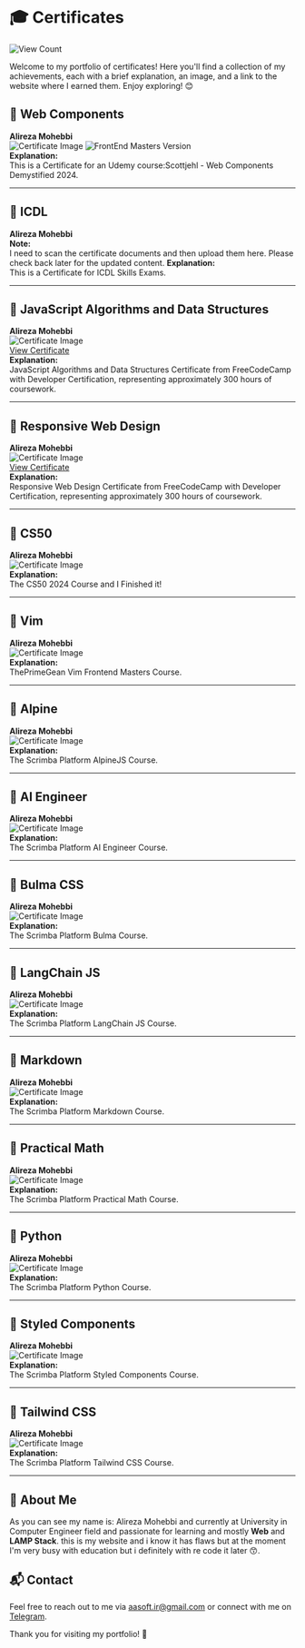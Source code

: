 # 🎓 Certificates

![View Count](https://komarev.com/ghpvc/?username=aasoftir&color=blue)

Welcome to my portfolio of certificates! Here you'll find a collection of my achievements, each with a brief explanation, an image, and a link to the website where I earned them. Enjoy exploring! 😊

## 📜 Web Components

**Alireza Mohebbi**  
![Certificate Image](./Certificates/Web%20Components/web_components.png)
![FrontEnd Masters Version](./Certificates/Web%20Components/web-components-dark-1.png)  
**Explanation:**  
This is a Certificate for an Udemy course:Scottjehl - Web Components Demystified 2024.

---

## 📜 ICDL

**Alireza Mohebbi**  
**Note:**  
I need to scan the certificate documents and then upload them here. Please check back later for the updated content.
**Explanation:**  
This is a Certificate for ICDL Skills Exams.

---

## 📜 JavaScript Algorithms and Data Structures

**Alireza Mohebbi**  
![Certificate Image](./Certificates/FreeCodeCamp/js.png)  
[View Certificate](https://freecodecamp.org/certification/aasoft/javascript-algorithms-and-data-structures)  
**Explanation:**  
JavaScript Algorithms and Data Structures Certificate from FreeCodeCamp with Developer Certification, representing approximately 300 hours of coursework.

---

## 📜 Responsive Web Design

**Alireza Mohebbi**  
![Certificate Image](./Certificates/FreeCodeCamp/web_design.png)  
[View Certificate](https://freecodecamp.org/certification/aasoft/responsive-web-design)  
**Explanation:**  
Responsive Web Design Certificate from FreeCodeCamp with Developer Certification, representing approximately 300 hours of
coursework.

---

## 📜 CS50

**Alireza Mohebbi**  
![Certificate Image](./Certificates/CS50/CS50x.png)  
**Explanation:**  
The CS50 2024 Course and I Finished it!

---

## 📜 Vim

**Alireza Mohebbi**  
![Certificate Image](./Certificates/vim/vim-fundamentals-dark-1.png)  
**Explanation:**  
ThePrimeGean Vim Frontend Masters Course.

---

## 📜 Alpine

**Alireza Mohebbi**  
![Certificate Image](./Certificates/Alpine/alpine.png)  
**Explanation:**  
The Scrimba Platform AlpineJS Course.

---

## 📜 AI Engineer

**Alireza Mohebbi**  
![Certificate Image](./Certificates/Ai%20Engineer/AI%20Engineer%20Path.png)  
**Explanation:**  
The Scrimba Platform AI Engineer Course.

---

## 📜 Bulma CSS

**Alireza Mohebbi**  
![Certificate Image](./Certificates/Bulma/bulma.png)  
**Explanation:**  
The Scrimba Platform Bulma Course.

---

## 📜 LangChain JS

**Alireza Mohebbi**  
![Certificate Image](./Certificates/LangChain%20JS/LangChain.js.png)  
**Explanation:**  
The Scrimba Platform LangChain JS Course.

---

## 📜 Markdown

**Alireza Mohebbi**  
![Certificate Image](./Certificates/Markdown/md.png)  
**Explanation:**  
The Scrimba Platform Markdown Course.

---

## 📜 Practical Math

**Alireza Mohebbi**  
![Certificate Image](./Certificates/Practical%20Math%20for%20Frontend%20Developers/Practical%20Math%20for%20Frontend%20Developers.png)  
**Explanation:**  
The Scrimba Platform Practical Math Course.

---

## 📜 Python

**Alireza Mohebbi**  
![Certificate Image](./Certificates/Python/Python.png)  
**Explanation:**  
The Scrimba Platform Python Course.

---

## 📜 Styled Components

**Alireza Mohebbi**  
![Certificate Image](./Certificates/Styled%20Components/Styled%20Components.png)  
**Explanation:**  
The Scrimba Platform Styled Components Course.

---

## 📜 Tailwind CSS

**Alireza Mohebbi**  
![Certificate Image](./Certificates/Tailwind%20CSS/Tailwind%20CSS.png)  
**Explanation:**  
The Scrimba Platform Tailwind CSS Course.

---

## 🌟 About Me

As you can see my name is: Alireza Mohebbi and currently at University in Computer Engineer field and passionate for learning and mostly **Web** and **LAMP Stack**. this is my website and i know it has flaws but at the moment I'm very busy with education but i definitely with re code it later 😙.

## 📬 Contact

Feel free to reach out to me via [aasoft.ir@gmail.com](mailto:aasoft.ir@gmail.com) or connect with me on [Telegram](https://t.me/aasoft_2003).

Thank you for visiting my portfolio! 🚀
